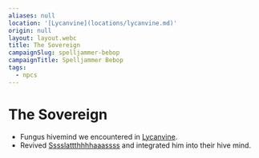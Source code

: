 ```yaml
---
aliases: null
location: '[Lycanvine](locations/lycanvine.md)'
origin: null
layout: layout.webc
title: The Sovereign
campaignSlug: spelljammer-bebop
campaignTitle: Spelljammer Bebop
tags:
  - npcs
---
```

# The Sovereign

- Fungus hivemind we encountered in [Lycanvine](locations/lycanvine.md).
- Revived [Sssslattthhhhaaassss](pcs/sssslattthhhhaaassss.md) and integrated him into their hive mind.
